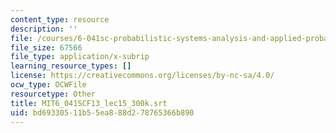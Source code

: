 ```yaml
---
content_type: resource
description: ''
file: /courses/6-041sc-probabilistic-systems-analysis-and-applied-probability-fall-2013/bd69330511b55ea888d278765366b890_MIT6_041SCF13_lec15_300k.vtt
file_size: 67566
file_type: application/x-subrip
learning_resource_types: []
license: https://creativecommons.org/licenses/by-nc-sa/4.0/
ocw_type: OCWFile
resourcetype: Other
title: MIT6_041SCF13_lec15_300k.srt
uid: bd693305-11b5-5ea8-88d2-78765366b890
---
```

